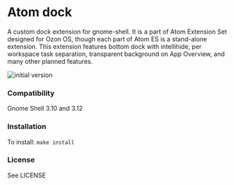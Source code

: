 Atom dock
=========
A custom dock extension for gnome-shell. It is a part of Atom Extension Set designed for Ozon OS, though each part of Atom ES is a stand-alone extension. This extension features bottom dock with intellihide, per workspace task separation, transparent background on App Overview, and many other planned features.

![initial version](https://cloud.githubusercontent.com/assets/749098/2646924/941f1bc0-bf44-11e3-8368-73526fee9056.png)

### Compatibility

Gnome Shell 3.10 and 3.12

### Installation

To install: `make install`

### License

See LICENSE

